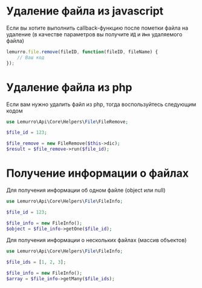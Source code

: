 # Удаление файла из javascript
Если вы хотите выполнить callback-функцию после пометки файла на удаление (в качестве параметров вы получите `ИД` и `Имя` удаляемого файла)
```javascript
lemurro.file.remove(fileID, function(fileID, fileName) {
    // Ваш код
});
```

# Удаление файла из php
Если вам нужно удалить файл из php, тогда воспользуйтесь следующим кодом
```php
use Lemurro\Api\Core\Helpers\File\FileRemove;

$file_id = 123;

$file_remove = new FileRemove($this->dic);
$result = $file_remove->run($file_id);
```

# Получение информации о файлах
Для получения информации об одном файле (object или null)
```php
use Lemurro\Api\Core\Helpers\File\FileInfo;

$file_id = 123;

$file_info = new FileInfo();
$object = $file_info->getOne($file_id);
```
Для получения информации о нескольких файлах (массив объектов)
```php
use Lemurro\Api\Core\Helpers\File\FileInfo;

$file_ids = [1, 2, 3];

$file_info = new FileInfo();
$array = $file_info->getMany($file_ids);
```